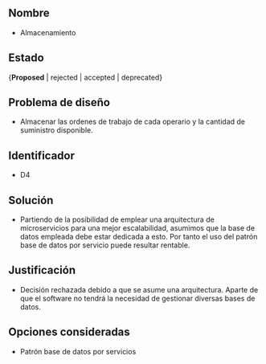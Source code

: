 ## Nombre 
* Almacenamiento

## Estado

{**Proposed** | rejected | accepted | deprecated}

## Problema de diseño 

* Almacenar las ordenes de trabajo de cada operario y la cantidad de suministro disponible. 

## Identificador 

* D4 

## Solución 
* Partiendo de la posibilidad de emplear una arquitectura de microservicios para una mejor escalabilidad, asumimos que la base de datos empleada debe estar dedicada a esto. Por tanto el uso del patrón base de datos por servicio puede resultar rentable.

## Justificación 
* Decisión rechazada debido a que se asume una arquitectura. Aparte de que el software no tendrá la necesidad de gestionar diversas bases de datos.

## Opciones consideradas 

* Patrón base de datos por servicios
